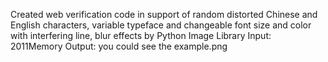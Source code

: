 ﻿Created web verification code in support of random distorted Chinese and English characters, 
variable typeface and changeable font size and color with interfering line, blur effects by Python Image Library
Input: 2011Memory
Output: you could see the example.png